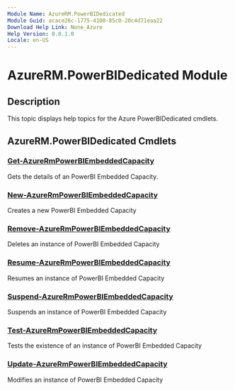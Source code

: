 ```yaml
---
Module Name: AzureRM.PowerBIDedicated
Module Guid: acace26c-1775-4100-85c0-20c4d71eaa22
Download Help Link: None_Azure
Help Version: 0.0.1.0
Locale: en-US
---
```


# AzureRM.PowerBIDedicated Module
## Description
This topic displays help topics for the Azure PowerBIDedicated cmdlets.

## AzureRM.PowerBIDedicated Cmdlets
### [Get-AzureRmPowerBIEmbeddedCapacity](Get-AzureRmPowerBIEmbeddedCapacity.md)
Gets the details of an PowerBI Embedded Capacity.

### [New-AzureRmPowerBIEmbeddedCapacity](New-AzureRmPowerBIEmbeddedCapacity.md)
Creates a new PowerBI Embedded Capacity

### [Remove-AzureRmPowerBIEmbeddedCapacity](Remove-AzureRmPowerBIEmbeddedCapacity.md)
Deletes an instance of PowerBI Embedded Capacity

### [Resume-AzureRmPowerBIEmbeddedCapacity](Resume-AzureRmPowerBIEmbeddedCapacity.md)
Resumes an instance of PowerBI Embedded Capacity

### [Suspend-AzureRmPowerBIEmbeddedCapacity](Suspend-AzureRmPowerBIEmbeddedCapacity.md)
Suspends an instance of PowerBI Embedded Capacity

### [Test-AzureRmPowerBIEmbeddedCapacity](Test-AzureRmPowerBIEmbeddedCapacity.md)
Tests the existence of an instance of PowerBI Embedded Capacity

### [Update-AzureRmPowerBIEmbeddedCapacity](Update-AzureRmPowerBIEmbeddedCapacity.md)
Modifies  an instance of PowerBI Embedded Capacity

